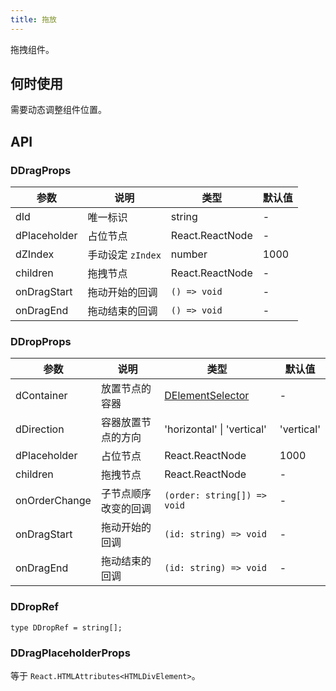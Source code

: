 ```yaml
---
title: 拖放
---
```


拖拽组件。

## 何时使用

需要动态调整组件位置。

## API

### DDragProps

<!-- prettier-ignore-start -->
| 参数 | 说明 | 类型 | 默认值 | 
| --- | --- | --- | --- | 
| dId | 唯一标识 | string | - |
| dPlaceholder | 占位节点 | React.ReactNode | - |
| dZIndex | 手动设定 `zIndex` | number | 1000 |
| children | 拖拽节点 | React.ReactNode | - |
| onDragStart | 拖动开始的回调 | `() => void` | - |
| onDragEnd | 拖动结束的回调 | `() => void` | - |
<!-- prettier-ignore-end -->

### DDropProps

<!-- prettier-ignore-start -->
| 参数 | 说明 | 类型 | 默认值 | 
| --- | --- | --- | --- | 
| dContainer | 放置节点的容器 | [DElementSelector](/components/Interface#DElementSelector) | - |
| dDirection | 容器放置节点的方向 | 'horizontal' \| 'vertical' | 'vertical' |
| dPlaceholder | 占位节点 | React.ReactNode | 1000 |
| children | 拖拽节点 | React.ReactNode | - |
| onOrderChange | 子节点顺序改变的回调 | `(order: string[]) => void` | - |
| onDragStart | 拖动开始的回调 | `(id: string) => void` | - |
| onDragEnd | 拖动结束的回调 | `(id: string) => void` | - |
<!-- prettier-ignore-end -->

### DDropRef

```tsx
type DDropRef = string[];
```

### DDragPlaceholderProps

等于 `React.HTMLAttributes<HTMLDivElement>`。
